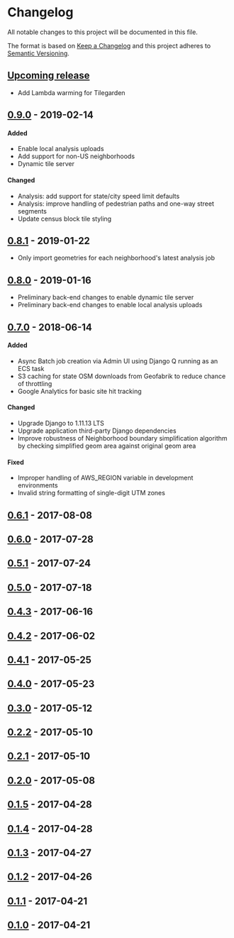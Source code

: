 <!--Note: to keep the headings readable, the version number links are defined at the bottom.-->

# Changelog

All notable changes to this project will be documented in this file.

The format is based on [Keep a Changelog](http://keepachangelog.com/en/1.0.0/)
and this project adheres to [Semantic Versioning](http://semver.org/spec/v2.0.0.html).

## [Upcoming release]

- Add Lambda warming for Tilegarden

## [0.9.0] - 2019-02-14

#### Added
- Enable local analysis uploads
- Add support for non-US neighborhoods
- Dynamic tile server

#### Changed
- Analysis: add support for state/city speed limit defaults
- Analysis: improve handling of pedestrian paths and one-way street segments
- Update census block tile styling

## [0.8.1] - 2019-01-22

- Only import geometries for each neighborhood's latest analysis job

## [0.8.0] - 2019-01-16

- Preliminary back-end changes to enable dynamic tile server
- Preliminary back-end changes to enable local analysis uploads

## [0.7.0] - 2018-06-14

#### Added
- Async Batch job creation via Admin UI using Django Q running as an ECS task
- S3 caching for state OSM downloads from Geofabrik to reduce chance of throttling
- Google Analytics for basic site hit tracking

#### Changed
- Upgrade Django to 1.11.13 LTS
- Upgrade application third-party Django dependencies
- Improve robustness of Neighborhood boundary simplification algorithm by checking simplified
  geom area against original geom area

#### Fixed
- Improper handling of AWS_REGION variable in development environments
- Invalid string formatting of single-digit UTM zones

## [0.6.1] - 2017-08-08
## [0.6.0] - 2017-07-28
## [0.5.1] - 2017-07-24
## [0.5.0] - 2017-07-18
## [0.4.3] - 2017-06-16
## [0.4.2] - 2017-06-02
## [0.4.1] - 2017-05-25
## [0.4.0] - 2017-05-23
## [0.3.0] - 2017-05-12
## [0.2.2] - 2017-05-10
## [0.2.1] - 2017-05-10
## [0.2.0] - 2017-05-08
## [0.1.5] - 2017-04-28
## [0.1.4] - 2017-04-28
## [0.1.3] - 2017-04-27
## [0.1.2] - 2017-04-26
## [0.1.1] - 2017-04-21
## [0.1.0] - 2017-04-21


[Upcoming release]: https://github.com/azavea/pfb-network-connectivity/compare/0.9.0...HEAD
[0.9.0]: https://github.com/azavea/pfb-network-connectivity/compare/0.8.1...0.9.0
[0.8.1]: https://github.com/azavea/pfb-network-connectivity/compare/0.8.0...0.8.1
[0.8.0]: https://github.com/azavea/pfb-network-connectivity/compare/0.7.0...0.8.0
[0.7.0]: https://github.com/azavea/pfb-network-connectivity/compare/0.6.1...0.7.0
[0.6.1]: https://github.com/azavea/pfb-network-connectivity/compare/0.6.0...0.6.1
[0.6.0]: https://github.com/azavea/pfb-network-connectivity/compare/0.5.1...0.6.0
[0.5.1]: https://github.com/azavea/pfb-network-connectivity/compare/0.5.0...0.5.1
[0.5.0]: https://github.com/azavea/pfb-network-connectivity/compare/0.4.3...0.5.0
[0.4.3]: https://github.com/azavea/pfb-network-connectivity/compare/0.4.2...0.4.3
[0.4.2]: https://github.com/azavea/pfb-network-connectivity/compare/0.4.1...0.4.2
[0.4.1]: https://github.com/azavea/pfb-network-connectivity/compare/0.4.0...0.4.1
[0.4.0]: https://github.com/azavea/pfb-network-connectivity/compare/0.3.0...0.4.0
[0.3.0]: https://github.com/azavea/pfb-network-connectivity/compare/0.2.2...0.3.0
[0.2.2]: https://github.com/azavea/pfb-network-connectivity/compare/0.2.1...0.2.2
[0.2.1]: https://github.com/azavea/pfb-network-connectivity/compare/0.2.0...0.2.1
[0.2.0]: https://github.com/azavea/pfb-network-connectivity/compare/0.1.5...0.2.0
[0.1.5]: https://github.com/azavea/pfb-network-connectivity/compare/0.1.4...0.1.5
[0.1.4]: https://github.com/azavea/pfb-network-connectivity/compare/0.1.3...0.1.4
[0.1.3]: https://github.com/azavea/pfb-network-connectivity/compare/0.1.2...0.1.3
[0.1.2]: https://github.com/azavea/pfb-network-connectivity/compare/0.1.1...0.1.2
[0.1.1]: https://github.com/azavea/pfb-network-connectivity/compare/0.1.0...0.1.1
[0.1.0]: https://github.com/azavea/pfb-network-connectivity/releases/tag/0.1.0
